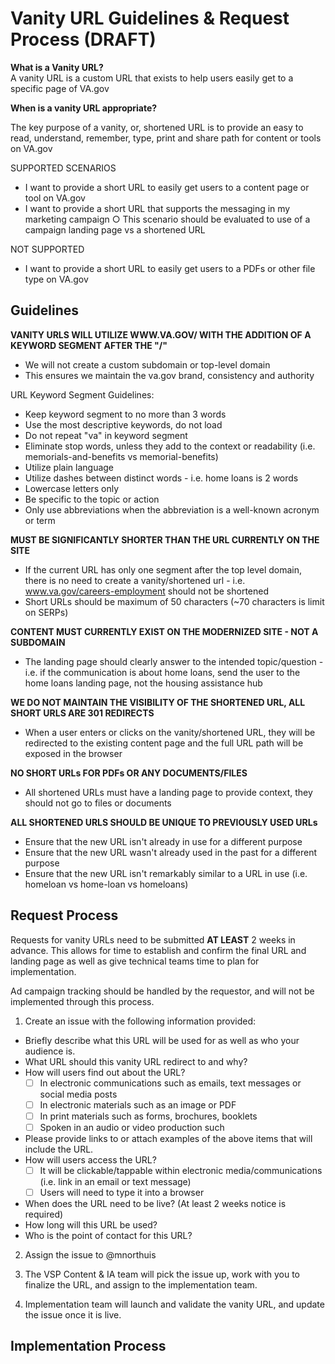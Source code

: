 # Vanity URL Guidelines & Request Process (DRAFT)

**What is a Vanity URL?** <br>
A vanity URL is a custom URL that exists to help users easily get to a specific page of VA.gov


**When is a vanity URL appropriate?** 

The key purpose of a vanity, or, shortened URL is to provide an easy to read, understand, remember, type, print and share path for content or tools on VA.gov

SUPPORTED SCENARIOS
- I want to provide a short URL to easily get users to a content page or tool on VA.gov
- I want to provide a short URL that supports the messaging in my marketing campaign 
		○ This scenario should be evaluated to use of a campaign landing page vs a shortened URL

NOT SUPPORTED
- I want to provide a short URL to easily get users to a PDFs or other file type on VA.gov
	
	
## Guidelines

**VANITY URLS WILL UTILIZE WWW.VA.GOV/ WITH THE ADDITION OF A KEYWORD SEGMENT AFTER THE "/"**
- We will not create a custom subdomain or top-level domain
- This ensures we maintain the va.gov brand, consistency and authority

URL Keyword Segment Guidelines:
- Keep keyword segment to no more than 3 words
- Use the most descriptive keywords, do not load
- Do not repeat "va" in keyword segment
- Eliminate stop words, unless they add to the context or readability (i.e. memorials-and-benefits vs memorial-benefits)
- Utilize plain language
- Utilize dashes between distinct words - i.e. home loans is 2 words
- Lowercase letters only
- Be specific to the topic or action
- Only use abbreviations when the abbreviation is a well-known acronym or term


**MUST BE SIGNIFICANTLY SHORTER THAN THE URL CURRENTLY ON THE SITE**
- If the current URL has only one segment after the top level domain, there is no need to create a vanity/shortened url - i.e. www.va.gov/careers-employment should not be shortened
- Short URLs should be maximum of 50 characters (~70 characters is limit on SERPs)
    
**CONTENT MUST CURRENTLY EXIST ON THE MODERNIZED SITE - NOT A SUBDOMAIN**
- The landing page should clearly answer to the intended topic/question - i.e. if the communication is about home loans, send the user to the home loans landing page, not the housing assistance hub

**WE DO NOT MAINTAIN THE VISIBILITY OF THE SHORTENED URL, ALL SHORT URLS ARE 301 REDIRECTS**
- When a user enters or clicks on the vanity/shortened URL, they will be redirected to the existing content page and the full URL path will be exposed in the browser 

**NO SHORT URLs FOR PDFs OR ANY DOCUMENTS/FILES**
- All shortened URLs must have a landing page to provide context, they should not go to files or documents

**ALL SHORTENED URLS SHOULD BE UNIQUE TO PREVIOUSLY USED URLs**
- Ensure that the new URL isn't already in use for a different purpose
- Ensure that the new URL wasn't already used in the past for a different purpose
- Ensure that the new URL isn't remarkably similar to a URL in use   (i.e. homeloan vs home-loan vs homeloans)


## Request Process

Requests for vanity URLs need to be submitted **AT LEAST** 2 weeks in advance.  This allows for time to establish and confirm the final URL and landing page as well as give technical teams time to plan for implementation. 

Ad campaign tracking should be handled by the requestor, and will not be implemented through this process. 


1. Create an issue with the following information provided:

- Briefly describe what this URL will be used for as well as who your audience is.
- What URL should this vanity URL redirect to and why?
- How will users find out about the URL?
  - [ ] In electronic communications such as emails, text messages or social media posts
  - [ ] In electronic materials such as an image or PDF
  - [ ] In print materials such as forms, brochures, booklets 
  - [ ] Spoken in an audio or video production such 
- Please provide links to or attach examples of the above items that will include the URL.
- How will users access the URL?
  - [ ] It will be clickable/tappable within electronic media/communications (i.e. link in an email or text message)
  - [ ] Users will need to type it into a browser
- When does the URL need to be live?  (At least 2 weeks notice is required)
- How long will this URL be used? 
- Who is the point of contact for this URL?

2. Assign the issue to @mnorthuis

3. The VSP Content & IA team will pick the issue up, work with you to finalize the URL, and assign to the implementation team. 

4. Implementation team will launch and validate the vanity URL, and update the issue once it is live.



## Implementation Process




